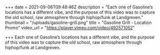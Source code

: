 +++
date = 2021-09-06T09:48:46Z
description = "Each one of Gasoline’s locations has a different vibe, and the purpose of this video was to capture the old school, raw atmosphere through hiphop/funk at Landgreven."
thumbnail = "/uploads/gasoline-grill.png"
title = "Gasoline Grill - Location Promo"
video_url = "https://player.vimeo.com/video/492571052"

+++
Each one of Gasoline’s locations has a different vibe, and the purpose of this video was to capture the old school, raw atmosphere through hiphop/funk at Landgreven.